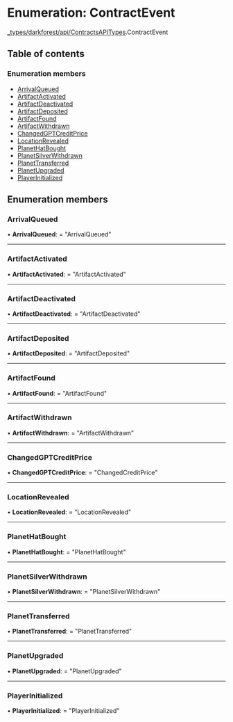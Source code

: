 # Enumeration: ContractEvent

[\_types/darkforest/api/ContractsAPITypes](../modules/_types_darkforest_api_contractsapitypes.md).ContractEvent

## Table of contents

### Enumeration members

- [ArrivalQueued](_types_darkforest_api_contractsapitypes.contractevent.md#arrivalqueued)
- [ArtifactActivated](_types_darkforest_api_contractsapitypes.contractevent.md#artifactactivated)
- [ArtifactDeactivated](_types_darkforest_api_contractsapitypes.contractevent.md#artifactdeactivated)
- [ArtifactDeposited](_types_darkforest_api_contractsapitypes.contractevent.md#artifactdeposited)
- [ArtifactFound](_types_darkforest_api_contractsapitypes.contractevent.md#artifactfound)
- [ArtifactWithdrawn](_types_darkforest_api_contractsapitypes.contractevent.md#artifactwithdrawn)
- [ChangedGPTCreditPrice](_types_darkforest_api_contractsapitypes.contractevent.md#changedgptcreditprice)
- [LocationRevealed](_types_darkforest_api_contractsapitypes.contractevent.md#locationrevealed)
- [PlanetHatBought](_types_darkforest_api_contractsapitypes.contractevent.md#planethatbought)
- [PlanetSilverWithdrawn](_types_darkforest_api_contractsapitypes.contractevent.md#planetsilverwithdrawn)
- [PlanetTransferred](_types_darkforest_api_contractsapitypes.contractevent.md#planettransferred)
- [PlanetUpgraded](_types_darkforest_api_contractsapitypes.contractevent.md#planetupgraded)
- [PlayerInitialized](_types_darkforest_api_contractsapitypes.contractevent.md#playerinitialized)

## Enumeration members

### ArrivalQueued

• **ArrivalQueued**: = "ArrivalQueued"

---

### ArtifactActivated

• **ArtifactActivated**: = "ArtifactActivated"

---

### ArtifactDeactivated

• **ArtifactDeactivated**: = "ArtifactDeactivated"

---

### ArtifactDeposited

• **ArtifactDeposited**: = "ArtifactDeposited"

---

### ArtifactFound

• **ArtifactFound**: = "ArtifactFound"

---

### ArtifactWithdrawn

• **ArtifactWithdrawn**: = "ArtifactWithdrawn"

---

### ChangedGPTCreditPrice

• **ChangedGPTCreditPrice**: = "ChangedCreditPrice"

---

### LocationRevealed

• **LocationRevealed**: = "LocationRevealed"

---

### PlanetHatBought

• **PlanetHatBought**: = "PlanetHatBought"

---

### PlanetSilverWithdrawn

• **PlanetSilverWithdrawn**: = "PlanetSilverWithdrawn"

---

### PlanetTransferred

• **PlanetTransferred**: = "PlanetTransferred"

---

### PlanetUpgraded

• **PlanetUpgraded**: = "PlanetUpgraded"

---

### PlayerInitialized

• **PlayerInitialized**: = "PlayerInitialized"
